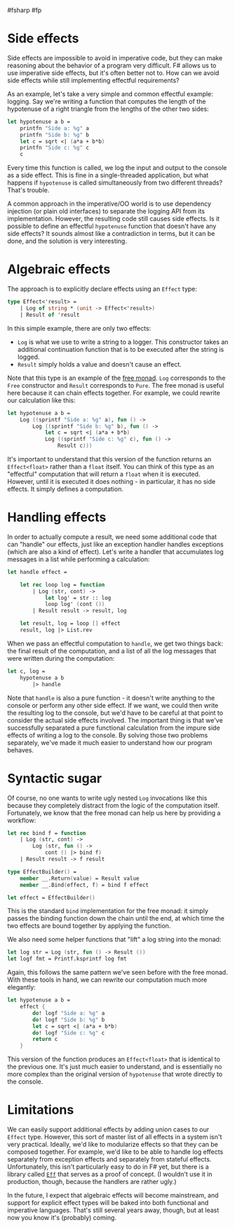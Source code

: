 #fsharp #fp 

# Side effects

Side effects are impossible to avoid in imperative code, but they can make reasoning about the behavior of a program very difficult. F# allows us to use imperative side effects, but it's often better not to. How can we avoid side effects while still implementing effectful requirements?

As an example, let's take a very simple and common effectful example: logging. Say we're writing a function that computes the length of the hypotenuse of a right triangle from the lengths of the other two sides:  

```fsharp
let hypotenuse a b =
    printfn "Side a: %g" a
    printfn "Side b: %g" b
    let c = sqrt <| (a*a + b*b)
    printfn "Side c: %g" c
    c
```

Every time this function is called, we log the input and output to the console as a side effect. This is fine in a single-threaded application, but what happens if `hypotenuse` is called simultaneously from two different threads? That's trouble.

A common approach in the imperative/OO world is to use dependency injection (or plain old interfaces) to separate the logging API from its implementation. However, the resulting code still causes side effects. Is it possible to define an effectful `hypotenuse` function that doesn't have any side effects? It sounds almost like a contradiction in terms, but it can be done, and the solution is very interesting.

# Algebraic effects

The approach is to explicitly declare effects using an `Effect` type:  

```fsharp
type Effect<'result> =
    | Log of string * (unit -> Effect<'result>)
    | Result of 'result
```

In this simple example, there are only two effects:

- `Log` is what we use to write a string to a logger. This constructor takes an additional continuation function that is to be executed after the string is logged.
- `Result` simply holds a value and doesn't cause an effect.

Note that this type is an example of the [free monad](https://dev.to/shimmer/monads-for-free-in-f-30dl). `Log` corresponds to the `Free` constructor and `Result` corresponds to `Pure`. The free monad is useful here because it can chain effects together. For example, we could rewrite our calculation like this:  

```fsharp
let hypotenuse a b =
    Log ((sprintf "Side a: %g" a), fun () ->
        Log ((sprintf "Side b: %g" b), fun () ->
            let c = sqrt <| (a*a + b*b)
            Log ((sprintf "Side c: %g" c), fun () ->
                Result c)))
```

It's important to understand that this version of the function returns an `Effect<float>` rather than a `float` itself. You can think of this type as an "effectful" computation that will return a `float` when it is executed. However, until it is executed it does nothing - in particular, it has no side effects. It simply defines a computation.

# Handling effects

In order to actually compute a result, we need some additional code that can "handle" our effects, just like an exception handler handles exceptions (which are also a kind of effect). Let's write a handler that accumulates log messages in a list while performing a calculation:  

```fsharp
let handle effect =

    let rec loop log = function
        | Log (str, cont) ->
            let log' = str :: log
            loop log' (cont ())
        | Result result -> result, log

    let result, log = loop [] effect
    result, log |> List.rev
```

When we pass an effectful computation to `handle`, we get two things back: the final result of the computation, and a list of all the log messages that were written during the computation:  

```fsharp
let c, log =
    hypotenuse a b
        |> handle
```

Note that `handle` is also a pure function - it doesn't write anything to the console or perform any other side effect. If we want, we could then write the resulting log to the console, but we'd have to be careful at that point to consider the actual side effects involved. The important thing is that we've successfully separated a pure functional calculation from the impure side effects of writing a log to the console. By solving those two problems separately, we've made it much easier to understand how our program behaves.

# Syntactic sugar

Of course, no one wants to write ugly nested `Log` invocations like this because they completely distract from the logic of the computation itself. Fortunately, we know that the free monad can help us here by providing a workflow:  

```fsharp
let rec bind f = function
    | Log (str, cont) ->
        Log (str, fun () ->
            cont () |> bind f)
    | Result result -> f result

type EffectBuilder() =
    member __.Return(value) = Result value
    member __.Bind(effect, f) = bind f effect

let effect = EffectBuilder()
```

This is the standard `bind` implementation for the free monad: it simply passes the binding function down the chain until the end, at which time the two effects are bound together by applying the function.

We also need some helper functions that "lift" a log string into the monad:  

```fsharp
let log str = Log (str, fun () -> Result ())
let logf fmt = Printf.ksprintf log fmt
```

Again, this follows the same pattern we've seen before with the free monad. With these tools in hand, we can rewrite our computation much more elegantly:  

```fsharp
let hypotenuse a b =
    effect {
        do! logf "Side a: %g" a
        do! logf "Side b: %g" b
        let c = sqrt <| (a*a + b*b)
        do! logf "Side c: %g" c
        return c
    }
```

This version of the function produces an `Effect<float>` that is identical to the previous one. It's just much easier to understand, and is essentially no more complex than the original version of `hypotenuse` that wrote directly to the console.

# Limitations

We can easily support additional effects by adding union cases to our `Effect` type. However, this sort of master list of all effects in a system isn't very practical. Ideally, we'd like to modularize effects so that they can be composed together. For example, we'd like to be able to handle log effects separately from exception effects and separately from stateful effects. Unfortunately, this isn't particularly easy to do in F# yet, but there is a library called [`Eff`](https://github.com/palladin/Eff) that serves as a proof of concept. (I wouldn't use it in production, though, because the handlers are rather ugly.)

In the future, I expect that algebraic effects will become mainstream, and support for explicit effect types will be baked into both functional and imperative languages. That's still several years away, though, but at least now you know it's (probably) coming.
